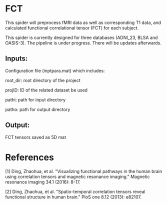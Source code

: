 # FCT

This spider will preprocess fMRI data as well as corresponding T1 data, and calculated functional correlational tensor (FCT) for each subject.

This spider is currently designed for three databases (ADNI_23, BLSA and OASIS-3). The pipeline is under progress. There will be updates afterwards.

## Inputs: 

Configuration file (inptpara.mat) which includes: 

root_dir: root directory of the project

projID: ID of the related dataset be used

pathi: path for input directory

patho: path for output directory

## Output:

FCT tensors saved as 5D mat

# References

[1] Ding, Zhaohua, et al. "Visualizing functional pathways in the human brain using correlation tensors and magnetic resonance imaging." Magnetic resonance imaging 34.1 (2016): 8-17.

[2] Ding, Zhaohua, et al. "Spatio-temporal correlation tensors reveal functional structure in human brain." PloS one 8.12 (2013): e82107.
